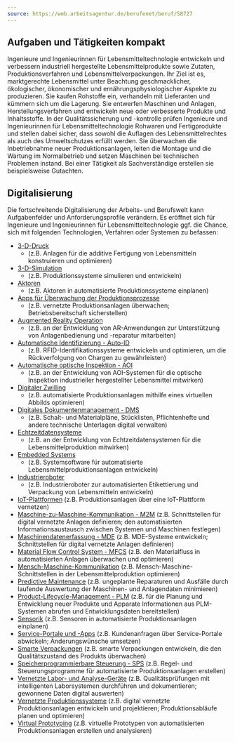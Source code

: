 ```yaml
---
source: https://web.arbeitsagentur.de/berufenet/beruf/58727
---
```


## Aufgaben und Tätigkeiten kompakt

Ingenieure und Ingenieurinnen für Lebensmitteltechnologie entwickeln und verbessern industriell hergestellte Lebensmittelprodukte sowie Zutaten, Produktionsverfahren und Lebensmittelverpackungen. Ihr Ziel ist es, marktgerechte Lebensmittel unter Beachtung geschmacklicher, ökologischer, ökonomischer und ernährungsphysiologischer Aspekte zu produzieren. Sie kaufen Rohstoffe ein, verhandeln mit Lieferanten und kümmern sich um die Lagerung. Sie entwerfen Maschinen und Anlagen, Herstellungsverfahren und entwickeln neue oder verbesserte Produkte und Inhaltsstoffe. In der Qualitätssicherung und -kontrolle prüfen Ingenieure und Ingenieurinnen für Lebensmitteltechnologie Rohwaren und Fertigprodukte und stellen dabei sicher, dass sowohl die Auflagen des Lebensmittelrechtes als auch des Umweltschutzes erfüllt werden. Sie überwachen die Inbetriebnahme neuer Produktionsanlagen, leiten die Montage und die Wartung im Normalbetrieb und setzen Maschinen bei technischen Problemen instand. Bei einer Tätigkeit als Sachverständige erstellen sie beispielsweise Gutachten.

## Digitalisierung

Die fortschreitende Digitalisierung der Arbeits- und Berufswelt kann Aufgabenfelder und Anforderungsprofile verändern. Es eröffnet sich für Ingenieure und Ingenieurinnen für Lebensmitteltechnologie ggf. die Chance, sich mit folgenden Technologien, Verfahren oder Systemen zu befassen:

- [3-D-Druck](https://web.arbeitsagentur.de/berufenet/# "Fachworterklärung: 3-D-Druck") 
	- (z.B. Anlagen für die additive Fertigung von Lebensmitteln konstruieren und optimieren)
- [3-D-Simulation](https://web.arbeitsagentur.de/berufenet/# "Fachworterklärung: 3-D-Simulation") 
	- (z.B. Produktionssysteme simulieren und entwickeln)
- [Aktoren](https://web.arbeitsagentur.de/berufenet/# "Fachworterklärung: Aktor") 
	- (z.B. Aktoren in automatisierte Produktionssysteme einplanen)
- [Apps für Überwachung der Produktionsprozesse](https://web.arbeitsagentur.de/berufenet/# "Fachworterklärung: Apps für Überwachung der Produktionsprozesse") 
	- (z.B. vernetzte Produktionsanlagen überwachen; Betriebsbereitschaft sicherstellen)
- [Augmented Reality Operation](https://web.arbeitsagentur.de/berufenet/# "Fachworterklärung: Augmented Reality Operation") 
	- (z.B. an der Entwicklung von AR-Anwendungen zur Unterstützung von Anlagenbedienung und -reparatur mitarbeiten)
- [Automatische Identifizierung - Auto-ID](https://web.arbeitsagentur.de/berufenet/# "Fachworterklärung: Automatische Identifizierung (Auto-ID)") 
	- (z.B. RFID-Identifikationssysteme entwickeln und optimieren, um die Rückverfolgung von Chargen zu gewährleisten)
- [Automatische optische Inspektion - AOI](https://web.arbeitsagentur.de/berufenet/# "Fachworterklärung: Automatische optische Inspektion - AOI") 
	- (z.B. an der Entwicklung von AOI-Systemen für die optische Inspektion industrieller hergestellter Lebensmittel mitwirken)
- [Digitaler Zwilling](https://web.arbeitsagentur.de/berufenet/# "Fachworterklärung: Digitaler Zwilling") 
	- (z.B. automatisierte Produktionsanlagen mithilfe eines virtuellen Abbilds optimieren)
- [Digitales Dokumentenmanagement - DMS](https://web.arbeitsagentur.de/berufenet/# "Fachworterklärung: Digitales Dokumentenmanagement (DMS)") 
	- (z.B. Schalt- und Materialpläne, Stücklisten, Pflichtenhefte und andere technische Unterlagen digital verwalten)
- [Echtzeitdatensysteme](https://web.arbeitsagentur.de/berufenet/# "Fachworterklärung: Echtzeitdatensysteme") 
	- (z.B. an der Entwicklung von Echtzeitdatensystemen für die Lebensmittelproduktion mitwirken)
-   [Embedded Systems](https://web.arbeitsagentur.de/berufenet/# "Fachworterklärung: Embedded Systems") 
	- (z.B. Systemsoftware für automatisierte Lebensmittelproduktionsanlagen entwickeln)
-   [Industrieroboter](https://web.arbeitsagentur.de/berufenet/# "Fachworterklärung: Industrieroboter") 
	- (z.B. Industrieroboter zur automatisierten Etikettierung und Verpackung von Lebensmitteln entwickeln)
-   [IoT-Plattformen](https://web.arbeitsagentur.de/berufenet/# "Fachworterklärung: IoT-Plattformen") (z.B. Produktionsanlagen über eine IoT-Plattform vernetzen)
-   [Maschine-zu-Maschine-Kommunikation - M2M](https://web.arbeitsagentur.de/berufenet/# "Fachworterklärung: Maschine-zu-Maschine-Kommunikation (M2M)") (z.B. Schnittstellen für digital vernetzte Anlagen definieren; den automatisierten Informationsaustausch zwischen Systemen und Maschinen festlegen)
-   [Maschinendatenerfassung - MDE](https://web.arbeitsagentur.de/berufenet/# "Fachworterklärung: Maschinendatenerfassung (MDE)") (z.B. MDE-Systeme entwickeln; Schnittstellen für digital vernetzte Anlagen definieren)
-   [Material Flow Control System - MFCS](https://web.arbeitsagentur.de/berufenet/# "Fachworterklärung: Material Flow Control System (MFCS)") (z.B. den Materialfluss in automatisierten Anlagen überwachen und optimieren)
-   [Mensch-Maschine-Kommunikation](https://web.arbeitsagentur.de/berufenet/# "Fachworterklärung: Mensch-Maschine-Kommunikation") (z.B. Mensch-Maschine-Schnittstellen in der Lebensmittelproduktion optimieren)
-   [Predictive Maintenance](https://web.arbeitsagentur.de/berufenet/# "Fachworterklärung: Predictive Maintenance") (z.B. ungeplante Reparaturen und Ausfälle durch laufende Auswertung der Maschinen- und Anlagendaten minimieren)
-   [Product-Lifecycle-Management - PLM](https://web.arbeitsagentur.de/berufenet/# "Fachworterklärung: Product-Lifecycle-Management - PLM") (z.B. für die Planung und Entwicklung neuer Produkte und Apparate Informationen aus PLM-Systemen abrufen und Entwicklungsdaten bereitstellen)
-   [Sensorik](https://web.arbeitsagentur.de/berufenet/# "Fachworterklärung: Sensorik") (z.B. Sensoren in automatisierte Produktionsanlagen einplanen)
-   [Service-Portale und -Apps](https://web.arbeitsagentur.de/berufenet/# "Fachworterklärung: Service-Portale und -Apps") (z.B. Kundenanfragen über Service-Portale abwickeln; Änderungswünsche umsetzen)
-   [Smarte Verpackungen](https://web.arbeitsagentur.de/berufenet/# "Fachworterklärung: Smarte Verpackungen") (z.B. smarte Verpackungen entwickeln, die den Qualitätszustand des Produkts überwachen)
-   [Speicherprogrammierbare Steuerung - SPS](https://web.arbeitsagentur.de/berufenet/# "Fachworterklärung: Speicherprogrammierbare Steuerung (SPS)") (z.B. Regel- und Steuerungsprogramme für automatisierte Produktionsanlagen erstellen)
-   [Vernetzte Labor- und Analyse-Geräte](https://web.arbeitsagentur.de/berufenet/# "Fachworterklärung: Vernetzte Labor- und Analyse-Geräte") (z.B. Qualitätsprüfungen mit intelligenten Laborsystemen durchführen und dokumentieren; gewonnene Daten digital auswerten)
-   [Vernetzte Produktionssysteme](https://web.arbeitsagentur.de/berufenet/# "Fachworterklärung: Vernetzte Produktionssysteme") (z.B. digital vernetzte Produktionsanlagen entwickeln und projektieren; Produktionsabläufe planen und optimieren)
-   [Virtual Prototyping](https://web.arbeitsagentur.de/berufenet/# "Fachworterklärung: Virtual Prototyping") (z.B. virtuelle Prototypen von automatisierten Produktionsanlagen erstellen und analysieren)
